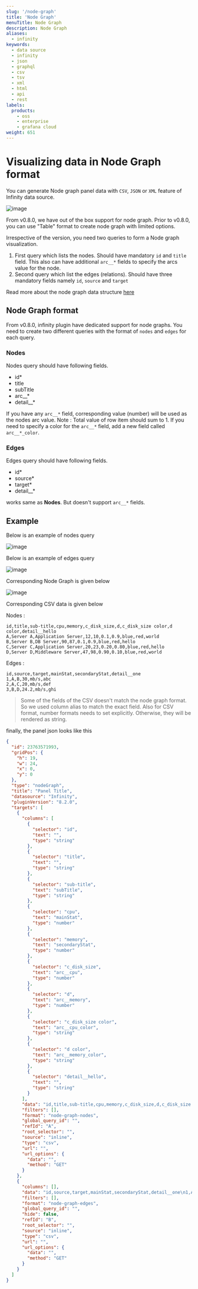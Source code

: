 ```yaml
---
slug: '/node-graph'
title: 'Node Graph'
menuTitle: Node Graph
description: Node Graph
aliases:
  - infinity
keywords:
  - data source
  - infinity
  - json
  - graphql
  - csv
  - tsv
  - xml
  - html
  - api
  - rest
labels:
  products:
    - oss
    - enterprise
    - grafana cloud
weight: 651
---
```


# Visualizing data in Node Graph format

You can generate Node graph panel data with `CSV`, `JSON` or `XML` feature of Infinity data source.

![image](https://user-images.githubusercontent.com/153843/139112671-dee6a9aa-5165-4526-bc8a-7ce36c45181e.png#center)

From v0.8.0, we have out of the box support for node graph. Prior to v0.8.0, you can use "Table" format to create node graph with limited options.

Irrespective of the version, you need two queries to form a Node graph visualization.

1. First query which lists the nodes. Should have mandatory `id` and `title` field. This also can have additional `arc__*` fields to specify the arcs value for the node.
2. Second query which list the edges (relations). Should have three mandatory fields namely `id`, `source` and `target`

Read more about the node graph data structure [here](https://grafana.com/docs/grafana/latest/visualizations/node-graph/)

## Node Graph format

From v0.8.0, infinity plugin have dedicated support for node graphs. You need to create two different queries with the format of `nodes` and `edges` for each query.

### Nodes

Nodes query should have following fields.

- id\*
- title
- subTitle
- arc\_\_\*
- detail\_\_\*

If you have any `arc__*` field, corresponding value (number) will be used as the nodes arc value. Note : Total value of row item should sum to 1. If you need to specify a color for the `arc__*` field, add a new field called `arc__*_color`.

### Edges

Edges query should have following fields.

- id\*
- source\*
- target\*
- detail\_\_\*

works same as **Nodes**. But doesn't support `arc__*` fields.

## Example

Below is an example of nodes query

![image](https://user-images.githubusercontent.com/153843/139114480-bd5c8571-4374-4ec0-8af0-224cc73ba3d8.png#center)

Below is an example of edges query

![image](https://user-images.githubusercontent.com/153843/139114526-5ffabaf1-7722-4205-9347-9496a9485306.png#center)

Corresponding Node Graph is given below

![image](https://user-images.githubusercontent.com/153843/139114591-2203f878-bb7d-4111-aaac-fe3bbc99bd6b.png#center)

Corresponding CSV data is given below

Nodes :

```csv
id,title,sub-title,cpu,memory,c_disk_size,d,c_disk_size color,d color,detail__hello
A,Server A,Application Server,12,10,0.1,0.9,blue,red,world
B,Server B,DB Server,90,87,0.1,0.9,blue,red,hello
C,Server C,Application Server,20,23,0.20,0.80,blue,red,hello
D,Server D,Middleware Server,47,98,0.90,0.10,blue,red,world
```

Edges :

```csv
id,source,target,mainStat,secondaryStat,detail__one
1,A,B,30,mb/s,abc
2,A,C,20,mb/s,def
3,B,D,24.2,mb/s,ghi
```

> Some of the fields of the CSV doesn't match the node graph format. So we used column alias to match the exact field. Also for CSV format, number formats needs to set explicitly. Otherwise, they will be rendered as string.

finally, the panel json looks like this

```json
{
  "id": 23763571993,
  "gridPos": {
    "h": 19,
    "w": 24,
    "x": 0,
    "y": 0
  },
  "type": "nodeGraph",
  "title": "Panel Title",
  "datasource": "Infinity",
  "pluginVersion": "8.2.0",
  "targets": [
    {
      "columns": [
        {
          "selector": "id",
          "text": "",
          "type": "string"
        },
        {
          "selector": "title",
          "text": "",
          "type": "string"
        },
        {
          "selector": "sub-title",
          "text": "subTitle",
          "type": "string"
        },
        {
          "selector": "cpu",
          "text": "mainStat",
          "type": "number"
        },
        {
          "selector": "memory",
          "text": "secondaryStat",
          "type": "number"
        },
        {
          "selector": "c_disk_size",
          "text": "arc__cpu",
          "type": "number"
        },
        {
          "selector": "d",
          "text": "arc__memory",
          "type": "number"
        },
        {
          "selector": "c_disk_size color",
          "text": "arc__cpu_color",
          "type": "string"
        },
        {
          "selector": "d color",
          "text": "arc__memory_color",
          "type": "string"
        },
        {
          "selector": "detail__hello",
          "text": "",
          "type": "string"
        }
      ],
      "data": "id,title,sub-title,cpu,memory,c_disk_size,d,c_disk_size color,d color,detail__hello\nA,Server A,Application Server,12,10,0.1,0.9,blue,red,world\nB,Server B,DB Server,90,87,0.1,0.9,blue,red,hello\nC,Server C,Application Server,20,23,0.20,0.80,blue,red,hello\nD,Server D,Middleware Server,47,98,0.90,0.10,blue,red,world",
      "filters": [],
      "format": "node-graph-nodes",
      "global_query_id": "",
      "refId": "A",
      "root_selector": "",
      "source": "inline",
      "type": "csv",
      "url": "",
      "url_options": {
        "data": "",
        "method": "GET"
      }
    },
    {
      "columns": [],
      "data": "id,source,target,mainStat,secondaryStat,detail__one\n1,A,B,30,mb/s,abc\n2,A,C,20,mb/s,def\n3,B,D,24.2,mb/s,ghi",
      "filters": [],
      "format": "node-graph-edges",
      "global_query_id": "",
      "hide": false,
      "refId": "B",
      "root_selector": "",
      "source": "inline",
      "type": "csv",
      "url": "",
      "url_options": {
        "data": "",
        "method": "GET"
      }
    }
  ]
}
```
